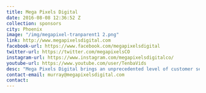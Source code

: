 ```yaml
---
title: Mega Pixels Digital
date: 2016-08-08 12:36:52 Z
collection: sponsors
city: Phoenix
image: "/img/megapixel-tranparent1 2.png"
link: http://www.megapixelsdigital.com
facebook-url: https://www.facebook.com/megapixelsdigital
twitter-url: https://twitter.com/megapixelsCO
instagram-url: https://www.instagram.com/megapixelsdigitalco/
youtube-url: https://www.youtube.com/user/TenbaVids
desc: "Mega Pixels Digital brings an unprecedented level of customer service, support and consultative expertise to the high-end photography industry. We strive to give you the highest quality experience in all aspects of our business. We do one thing and one thing only… We help photographers create better imagery through the use of the world’s best equipment, software and training available. If not completely satisfied, call us, we’ll make it right."
contact-email: murray@megapixelsdigital.com
contact:
---
```

